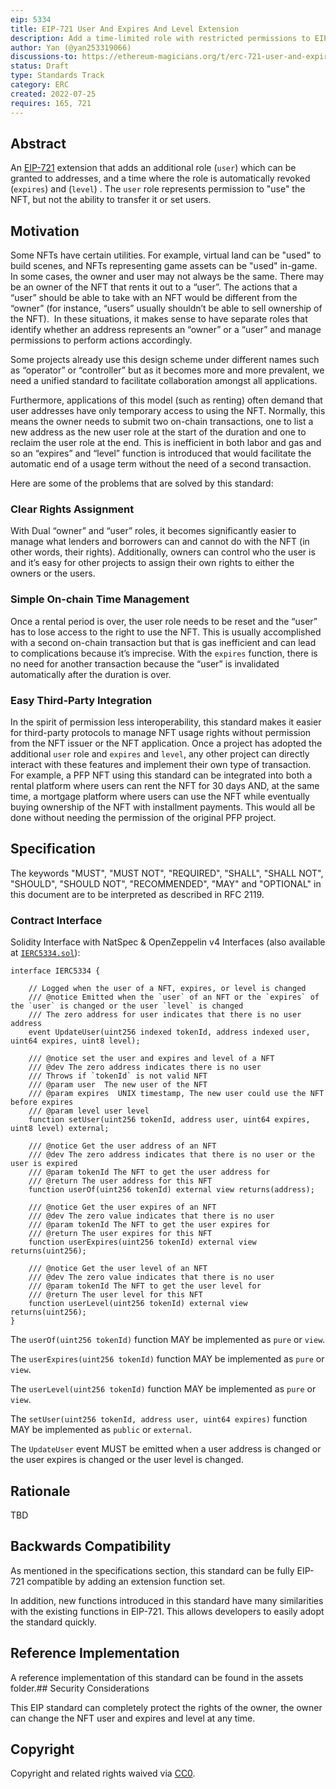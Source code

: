 ```yaml
---
eip: 5334
title: EIP-721 User And Expires And Level Extension
description: Add a time-limited role with restricted permissions to EIP-721 tokens.
author: Yan (@yan253319066)
discussions-to: https://ethereum-magicians.org/t/erc-721-user-and-expires-and-level-extension/10097
status: Draft
type: Standards Track
category: ERC
created: 2022-07-25
requires: 165, 721
---
```


## Abstract

An [EIP-721](./eip-721.md) extension that adds an additional role (`user`) which can be granted to addresses, and a time where the role is automatically revoked (`expires`) and (`level`) . The `user` role represents permission to "use" the NFT, but not the ability to transfer it or set users.

## Motivation

Some NFTs have certain utilities. For example, virtual land can be "used" to build scenes, and NFTs representing game assets can be "used" in-game. In some cases, the owner and user may not always be the same. There may be an owner of the NFT that rents it out to a “user”. The actions that a “user” should be able to take with an NFT would be different from the “owner” (for instance, “users” usually shouldn’t be able to sell ownership of the NFT).  In these situations, it makes sense to have separate roles that identify whether an address represents an “owner” or a “user” and manage permissions to perform actions accordingly.

Some projects already use this design scheme under different names such as “operator” or “controller” but as it becomes more and more prevalent, we need a unified standard to facilitate collaboration amongst all applications.

Furthermore, applications of this model (such as renting) often demand that user addresses have only temporary access to using the NFT. Normally, this means the owner needs to submit two on-chain transactions, one to list a new address as the new user role at the start of the duration and one to reclaim the user role at the end. This is inefficient in both labor and gas and so an “expires” and “level” function is introduced that would facilitate the automatic end of a usage term without the need of a second transaction.

Here are some of the problems that are solved by this standard:

### Clear Rights Assignment

With Dual “owner” and “user” roles, it becomes significantly easier to manage what lenders and borrowers can and cannot do with the NFT (in other words, their rights). Additionally, owners can control who the user is and it’s easy for other projects to assign their own rights to either the owners or the users.

### Simple On-chain Time Management

Once a rental period is over, the user role needs to be reset and the “user” has to lose access to the right to use the NFT. This is usually accomplished with a second on-chain transaction but that is gas inefficient and can lead to complications because it’s imprecise. With the `expires` function, there is no need for another transaction because the “user” is invalidated automatically after the duration is over.

### Easy Third-Party Integration

In the spirit of permission less interoperability, this standard makes it easier for third-party protocols to manage NFT usage rights without permission from the NFT issuer or the NFT application. Once a project has adopted the additional `user` role and `expires` and `level`, any other project can directly interact with these features and implement their own type of transaction. For example, a PFP NFT using this standard can be integrated into both a rental platform where users can rent the NFT for 30 days AND, at the same time, a mortgage platform where users can use the NFT while eventually buying ownership of the NFT with installment payments. This would all be done without needing the permission of the original PFP project.

## Specification

The keywords "MUST", "MUST NOT", "REQUIRED", "SHALL", "SHALL NOT", "SHOULD", "SHOULD NOT", "RECOMMENDED", "MAY" and "OPTIONAL" in this document are to be interpreted as described in RFC 2119.

### Contract Interface
Solidity Interface with NatSpec & OpenZeppelin v4 Interfaces (also available at [`IERC5334.sol`](../assets/eip-5334/IERC5334.sol)):

```solidity
interface IERC5334 {

    // Logged when the user of a NFT, expires, or level is changed
    /// @notice Emitted when the `user` of an NFT or the `expires` of the `user` is changed or the user `level` is changed
    /// The zero address for user indicates that there is no user address
    event UpdateUser(uint256 indexed tokenId, address indexed user, uint64 expires, uint8 level);

    /// @notice set the user and expires and level of a NFT
    /// @dev The zero address indicates there is no user
    /// Throws if `tokenId` is not valid NFT
    /// @param user  The new user of the NFT
    /// @param expires  UNIX timestamp, The new user could use the NFT before expires
    /// @param level user level
    function setUser(uint256 tokenId, address user, uint64 expires, uint8 level) external;

    /// @notice Get the user address of an NFT
    /// @dev The zero address indicates that there is no user or the user is expired
    /// @param tokenId The NFT to get the user address for
    /// @return The user address for this NFT
    function userOf(uint256 tokenId) external view returns(address);

    /// @notice Get the user expires of an NFT
    /// @dev The zero value indicates that there is no user
    /// @param tokenId The NFT to get the user expires for
    /// @return The user expires for this NFT
    function userExpires(uint256 tokenId) external view returns(uint256);

    /// @notice Get the user level of an NFT
    /// @dev The zero value indicates that there is no user
    /// @param tokenId The NFT to get the user level for
    /// @return The user level for this NFT
    function userLevel(uint256 tokenId) external view returns(uint256);
}
```

The `userOf(uint256 tokenId)` function MAY be implemented as `pure` or `view`.

The `userExpires(uint256 tokenId)` function MAY be implemented as `pure` or `view`.

The `userLevel(uint256 tokenId)` function MAY be implemented as `pure` or `view`.

The `setUser(uint256 tokenId, address user, uint64 expires)` function MAY be implemented as `public` or `external`.

The `UpdateUser` event MUST be emitted when a user address is changed or the user expires is changed or the user level is changed.

<!-- The `supportsInterface` method MUST return `true` when called with `0xTODO`. -->

## Rationale

TBD

## Backwards Compatibility

As mentioned in the specifications section, this standard can be fully EIP-721 compatible by adding an extension function set.

In addition, new functions introduced in this standard have many similarities with the existing functions in EIP-721. This allows developers to easily adopt the standard quickly.

## Reference Implementation
A reference implementation of this standard can be found in the assets folder.<!-- \[../assets/EIP-5334/ERC5334.sol\](../assets/EIP-5334/ERC5334.sol). -->## Security Considerations

This EIP standard can completely protect the rights of the owner, the owner can change the NFT user and expires and level at any time.

## Copyright
Copyright and related rights waived via [CC0](../LICENSE.md).

